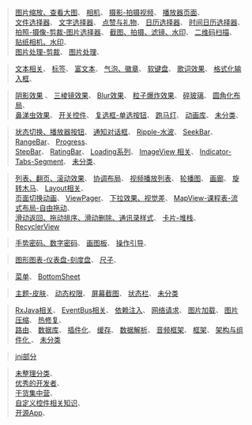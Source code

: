 > [图片缩放、查看大图](image_media_picker/ClickForLargerImage.md)、
[相机](image_media_picker/Camera.md)、
[摄影-拍摄视频](image_media_picker/VideoRecorder.md)、
[播放器页面](image_media_picker/MediaView.md)、  
[文件选择器](image_media_picker/filepicker.md)、
[文字选择器](image_media_picker/TextPicker.md)、
[点赞与礼物](image_media_picker/Clap_Gift.md)、
[日历选择器](image_media_picker/calendar.md)、
[时间日历选择器](image_media_picker/DateTimePicker.md)、  
[拍照-摄像-剪裁-图片选择器](image_media_picker/ImagePicker.md)、
[截图、拍摄、滤镜、水印](image_media_picker/image_media.md)、
[二维码扫描](image_media_picker/QRCode.md)、
[贴纸相机、水印](image_media_picker/Sticker.md)、  
[图片处理-剪裁](image_media_picker/cropper.md)、
[图片处理](image_media_picker/ImageEditor.md)、



> [文本相关](text_input_keyboard_emoji_label/text.md)、
[标签](text_input_keyboard_emoji_label/label.md)、
[富文本](text_input_keyboard_emoji_label/rich_text.md)、
[气泡、徽章](text_input_keyboard_emoji_label/viewbadger.md)、
[软键盘](text_input_keyboard_emoji_label/keyboard.md)、
[歌词效果](text_input_keyboard_emoji_label/lyric.md)、
[格式化输入框](text_input_keyboard_emoji_label/format_input.md)、


> [阴影效果](view_render_animation/view_shadow.md) 、
[三棱镜效果](view_render_animation/triangulation.md)、
[Blur效果](view_render_animation/blur.md)、
[粒子爆炸效果](view_render_animation/Explosion.md)、
[碎玻璃](view_render_animation/Broken.md)、
[圆角化布局](view_render_animation/round_view.md)、  
[鼻涕虫效果](view_render_animation/Bisssze.md)、
[开关控件](view_render_animation/switch.md)、
[复选框-单选按钮](view_render_animation/check_box.md)、
[跑马灯](view_render_animation/marquee.md)、
[动画库](view_render_animation/animation.md)、
[未分类](view_render_animation/UnSort.md)、


> [状态切换、播放器按钮](widget/state_switch.md)、
[通知对话框](widget/NotificationDialog.md)、
[Ripple-水波](widget/ripple.md)、
[SeekBar](widget/seek_bar.md)、
[RangeBar](widget/ranger_bar.md)、
[Progress](widget/progress.md)、  
[StepBar](widget/StepBar.md)、
[RatingBar](widget/RatingBar.md)、
[Loading系列](widget/loading.md)、
[ImageView 相关](widget/ImageView.md)、
[Indicator-Tabs-Segment](widget/Indicator_Tabs_Segment.md)、
[未分类](widget/UnSort.md)、



> [列表、翻页、滚动效果](list_page_layout/list_page.md)、
[协调布局](list_page_layout/CoordinatorLayout.md)、
[视频播放列表](list_page_layout/video_list.md)、
[轮播图](list_page_layout/banner.md)、
[画廊](list_page_layout/gallery.md)、
[旋转木马](list_page_layout/carousel.md)、
[Layout相关](list_page_layout/layout.md)、  
[页面切换动画](list_page_layout/PagerTransitions.md)、
[ViewPager](list_page_layout/ViewPager.md)、
[下拉效果、视觉差](list_page_layout/SwipeDownUp.md)、
[MapView-课程表-流式布局-自由拖动](list_page_layout/Map.md)、  
[滑动返回、拖动排序、滑动删除、通讯录样式](list_page_layout/SwipeBack_SortList_IndexList.md)、
[卡片-堆栈](list_page_layout/Stack_Card.md)、
[RecyclerView](list_page_layout/RecyclerView.md)


> [手势密码、数字密码](screen_pattern_sketchpad_guide/PatternLock.md)、
[画图板](screen_pattern_sketchpad_guide/sketchpad.md)、
[操作引导](screen_pattern_sketchpad_guide/Guide.md)、


> [图形图表-仪表盘-刻度盘](chart_ruler/Chart.md)、
[尺子](chart_ruler/Ruler.md)、




> [菜单](menu_sheet/Menu.md)、
[BottomSheet](menu_sheet/BottomSheet.md)


> [主题-皮肤](theme_style_statusbar/Skin_Theme.md)、
[动态权限](theme_style_statusbar/permissions.md)、
[屏幕截图](theme_style_statusbar/capture_screen_shot.md)、
[状态栏](theme_style_statusbar/status_bar.md)、
[未分类](theme_style_statusbar/UnSort.md)


> [RxJava相关](framework_architecture/rxjava.md)、
[EventBus相关](framework_architecture/EventBus.md)、
[依赖注入](framework_architecture/DependenceInjection.md)、
[网络请求](framework_architecture/network.md)、
[图片加载](framework_architecture/ImageLoader.md)、
[图片压缩](framework_architecture/ImageCompressor.md)、
[热修复](framework_architecture/HotFix.md)、  
[路由](framework_architecture/router.md)、
[数据库](framework_architecture/database.md)、
[插件化](framework_architecture/plugin.md)、
[缓存](framework_architecture/cache.md)、
[数据解析](framework_architecture/DataParser.md)、
[音频框架](framework_architecture/audio.md)、
[框架](framework_architecture/framework.md)、
[架构与组件化 ](framework_architecture/ArchitectureComponents.md)、
[未分类](framework_architecture/UnSortFramework.md)

> [jni部分](jni_md/jni_manual.md) 

> [未整理分类](AndDevBlog/library_other.md)、  
[优秀的开发者](AndDevBlog/library_developer.md)、  
[干货集中营](AndDevBlog/library_comprehensive.md)、  
[自定义控件相关知识](AndDevBlog/library_view.md)、   
[开源App](AndDevBlog/library_app.md)、     
  
    
 




